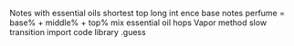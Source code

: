 Notes with essential oils shortest top long int 
ence base notes perfume = base% + middle% + top%
mix essential oil hops 
Vapor method slow transition 
import code library .guess
